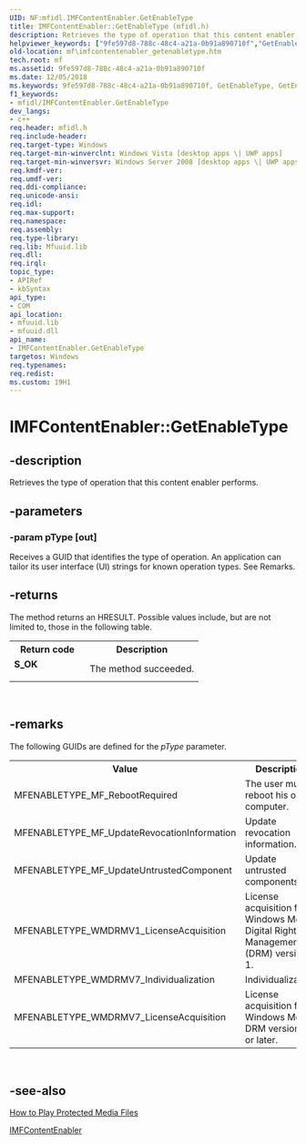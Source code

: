 ```yaml
---
UID: NF:mfidl.IMFContentEnabler.GetEnableType
title: IMFContentEnabler::GetEnableType (mfidl.h)
description: Retrieves the type of operation that this content enabler performs.
helpviewer_keywords: ["9fe597d8-788c-48c4-a21a-0b91a890710f","GetEnableType","GetEnableType method [Media Foundation]","GetEnableType method [Media Foundation]","IMFContentEnabler interface","IMFContentEnabler interface [Media Foundation]","GetEnableType method","IMFContentEnabler.GetEnableType","IMFContentEnabler::GetEnableType","mf.imfcontentenabler_getenabletype","mfidl/IMFContentEnabler::GetEnableType"]
old-location: mf\imfcontentenabler_getenabletype.htm
tech.root: mf
ms.assetid: 9fe597d8-788c-48c4-a21a-0b91a890710f
ms.date: 12/05/2018
ms.keywords: 9fe597d8-788c-48c4-a21a-0b91a890710f, GetEnableType, GetEnableType method [Media Foundation], GetEnableType method [Media Foundation],IMFContentEnabler interface, IMFContentEnabler interface [Media Foundation],GetEnableType method, IMFContentEnabler.GetEnableType, IMFContentEnabler::GetEnableType, mf.imfcontentenabler_getenabletype, mfidl/IMFContentEnabler::GetEnableType
f1_keywords:
- mfidl/IMFContentEnabler.GetEnableType
dev_langs:
- c++
req.header: mfidl.h
req.include-header: 
req.target-type: Windows
req.target-min-winverclnt: Windows Vista [desktop apps \| UWP apps]
req.target-min-winversvr: Windows Server 2008 [desktop apps \| UWP apps]
req.kmdf-ver: 
req.umdf-ver: 
req.ddi-compliance: 
req.unicode-ansi: 
req.idl: 
req.max-support: 
req.namespace: 
req.assembly: 
req.type-library: 
req.lib: Mfuuid.lib
req.dll: 
req.irql: 
topic_type:
- APIRef
- kbSyntax
api_type:
- COM
api_location:
- mfuuid.lib
- mfuuid.dll
api_name:
- IMFContentEnabler.GetEnableType
targetos: Windows
req.typenames: 
req.redist: 
ms.custom: 19H1
---
```


# IMFContentEnabler::GetEnableType


## -description



Retrieves the type of operation that this content enabler performs.




## -parameters




### -param pType [out]

Receives a GUID that identifies the type of operation. An application can tailor its user interface (UI) strings for known operation types. See Remarks.


## -returns



The method returns an HRESULT. Possible values include, but are not limited to, those in the following table.

<table>
<tr>
<th>Return code</th>
<th>Description</th>
</tr>
<tr>
<td width="40%">
<dl>
<dt><b>S_OK</b></dt>
</dl>
</td>
<td width="60%">
The method succeeded.

</td>
</tr>
</table>
 




## -remarks



The following GUIDs are defined for the <i>pType</i> parameter.

<table>
<tr>
<th>Value</th>
<th>Description</th>
</tr>
<tr>
<td>MFENABLETYPE_MF_RebootRequired</td>
<td>The user must reboot his or her computer.</td>
</tr>
<tr>
<td>MFENABLETYPE_MF_UpdateRevocationInformation</td>
<td>Update revocation information.</td>
</tr>
<tr>
<td>MFENABLETYPE_MF_UpdateUntrustedComponent</td>
<td>Update untrusted components.</td>
</tr>
<tr>
<td>MFENABLETYPE_WMDRMV1_LicenseAcquisition</td>
<td>License acquisition for Windows Media Digital Rights Management (DRM) version 1.</td>
</tr>
<tr>
<td>MFENABLETYPE_WMDRMV7_Individualization</td>
<td>Individualization.</td>
</tr>
<tr>
<td>MFENABLETYPE_WMDRMV7_LicenseAcquisition</td>
<td>License acquisition for Windows Media DRM version 7 or later.</td>
</tr>
</table>
 




## -see-also




<a href="https://docs.microsoft.com/windows/desktop/medfound/how-to-play-protected-media-files">How to Play Protected Media Files</a>



<a href="https://docs.microsoft.com/windows/desktop/api/mfidl/nn-mfidl-imfcontentenabler">IMFContentEnabler</a>
 

 

